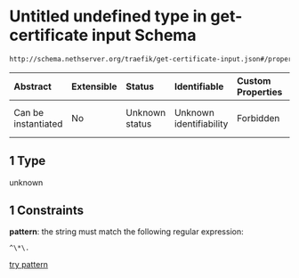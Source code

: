 # Untitled undefined type in get-certificate input Schema

```txt
http://schema.nethserver.org/traefik/get-certificate-input.json#/properties/fqdn/oneOf/1
```



| Abstract            | Extensible | Status         | Identifiable            | Custom Properties | Additional Properties | Access Restrictions | Defined In                                                                                |
| :------------------ | :--------- | :------------- | :---------------------- | :---------------- | :-------------------- | :------------------ | :---------------------------------------------------------------------------------------- |
| Can be instantiated | No         | Unknown status | Unknown identifiability | Forbidden         | Allowed               | none                | [get-certificate-input.json\*](traefik/get-certificate-input.json "open original schema") |

## 1 Type

unknown

## 1 Constraints

**pattern**: the string must match the following regular expression:&#x20;

```regexp
^\*\.
```

[try pattern](https://regexr.com/?expression=%5E%5C*%5C. "try regular expression with regexr.com")
